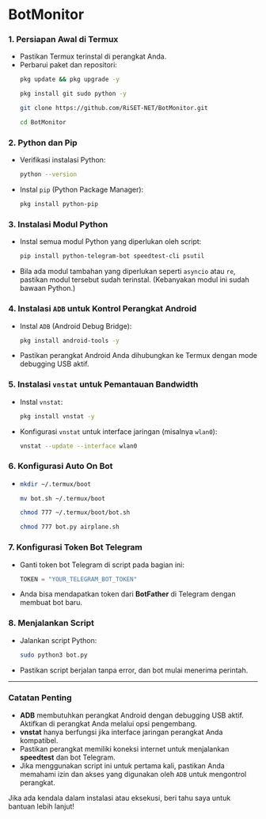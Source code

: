 # BotMonitor

### 1. **Persiapan Awal di Termux**
   - Pastikan Termux terinstal di perangkat Anda.
   - Perbarui paket dan repositori:
     ```bash
     pkg update && pkg upgrade -y
     ```
     ```bash
     pkg install git sudo python -y
     ```
     ```bash
     git clone https://github.com/RiSET-NET/BotMonitor.git
     ```
     ```bash
     cd BotMonitor
     ```

### 2. **Python dan Pip**
   - Verifikasi instalasi Python:
     ```bash
     python --version
     ```
   - Instal `pip` (Python Package Manager):
     ```bash
     pkg install python-pip
     ```

### 3. **Instalasi Modul Python**
   - Instal semua modul Python yang diperlukan oleh script:
     ```bash
     pip install python-telegram-bot speedtest-cli psutil
     ```
   - Bila ada modul tambahan yang diperlukan seperti `asyncio` atau `re`, pastikan modul tersebut sudah terinstal. (Kebanyakan modul ini sudah bawaan Python.)

### 4. **Instalasi `ADB` untuk Kontrol Perangkat Android**
   - Instal `ADB` (Android Debug Bridge):
     ```bash
     pkg install android-tools -y
     ```
   - Pastikan perangkat Android Anda dihubungkan ke Termux dengan mode debugging USB aktif.

### 5. **Instalasi `vnstat` untuk Pemantauan Bandwidth**
   - Instal `vnstat`:
     ```bash
     pkg install vnstat -y
     ```
   - Konfigurasi `vnstat` untuk interface jaringan (misalnya `wlan0`):
     ```bash
     vnstat --update --interface wlan0
     ```

### 6. **Konfigurasi Auto On Bot**
   -
     ```bash
     mkdir ~/.termux/boot
     ```
     ```bash
     mv bot.sh ~/.termux/boot
     ```
     ```bash
     chmod 777 ~/.termux/boot/bot.sh
     ```
     ```bash
     chmod 777 bot.py airplane.sh
     ```

### 7. **Konfigurasi Token Bot Telegram**
   - Ganti token bot Telegram di script pada bagian ini:
     ```python
     TOKEN = "YOUR_TELEGRAM_BOT_TOKEN"
     ```
   - Anda bisa mendapatkan token dari **BotFather** di Telegram dengan membuat bot baru.


### 8. **Menjalankan Script**
   - Jalankan script Python:
     ```bash
     sudo python3 bot.py
     ```
   - Pastikan script berjalan tanpa error, dan bot mulai menerima perintah.

---

### **Catatan Penting**
- **ADB** membutuhkan perangkat Android dengan debugging USB aktif. Aktifkan di perangkat Anda melalui opsi pengembang.
- **vnstat** hanya berfungsi jika interface jaringan perangkat Anda kompatibel.
- Pastikan perangkat memiliki koneksi internet untuk menjalankan **speedtest** dan bot Telegram.
- Jika menggunakan script ini untuk pertama kali, pastikan Anda memahami izin dan akses yang digunakan oleh `ADB` untuk mengontrol perangkat.

Jika ada kendala dalam instalasi atau eksekusi, beri tahu saya untuk bantuan lebih lanjut!
